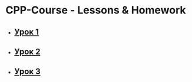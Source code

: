 # CPP-Course - Lessons & Homework

* ## [Урок 1](Lesson-1.md)

* ## [Урок 2](Lesson-2.md)

* ## [Урок 3](Lesson-3.md)
